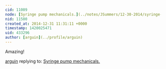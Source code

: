 ```yaml
---
cid: 11009
node: [Syringe pump mechanicals.](../notes/JSummers/12-30-2014/syringe-pump-mechanicals)
nid: 11500
created_at: 2014-12-31 11:31:11 +0000
timestamp: 1420025471
uid: 433296
author: [arguin](../profile/arguin)
---
```


Amazing!

[arguin](../profile/arguin) replying to: [Syringe pump mechanicals.](../notes/JSummers/12-30-2014/syringe-pump-mechanicals)

